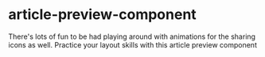 # article-preview-component
There's lots of fun to be had playing around with animations for the sharing icons as well.
Practice your layout skills with this article preview component
